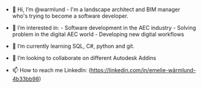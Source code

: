 - 👋 Hi, I’m @warmlund
       - I'm a landscape architect and BIM manager who's trying to become a software developer.
  
- 👀 I’m interested in:
        - Software development in the AEC industry
        - Solving problem in the digital AEC world
        - Developing new digital workflows
  
- 🌱 I’m currently learning SQL, C#, python and git.
- 💞️ I’m looking to collaborate on different Autodesk Addins
- 📫 How to reach me
      LinkedIn: (https://linkedin.com/in/emelie-wärmlund-4b33bb98)


<!---
warmlund/warmlund is a ✨ special ✨ repository because its `README.md` (this file) appears on your GitHub profile.
You can click the Preview link to take a look at your changes.
--->
